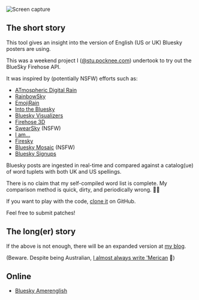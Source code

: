 ![](img/bluesky-amerenglish-short-help.jpg "Screen capture")  

## The short story

This tool gives an insight into the version of English (US or UK) Bluesky posters are using.

This was a weekend project I ([@stu.pocknee.com](https://bsky.app/profile/stu.pocknee.com)) undertook to try out the BlueSky Firehose API.

It was inspired by (potentially NSFW) efforts such as:


* [ATmospheric Digital Rain](https://jakebailey.dev/bsky-digital-rain)
* [RainbowSky](https://www.bewitched.com/demo/rainbowsky)
* [EmojiRain](https://www.emojirain.lol)
* [Into the Bluesky](https://www.intothebluesky.lol)
* [Bluesky Visualizers](https://flo-bit.dev/bluesky-visualizers)
* [Firehose 3D](https://firehose3d.theo.io)
* [SwearSky](https://swearsky.bagpuss.org) (NSFW)
* [I am...](https://javier.computer/bluesky/iam)
* [Firesky](https://firesky.tv)
* [Bluesky Mosaic](https://lantto.github.io/bluesky-mosaic) (NSFW)
* [Bluesky Signups](https://bluesky.toddle.site/signups)

Bluesky posts are ingested in real-time and compared against a catalog(ue) of word tuplets with both UK and US spellings.

There is no claim that my self-compiled word list is complete. My comparison method is quick, dirty, and periodically wrong. 🤦‍♂️

If you want to play with the code, [clone it](https://github.com/voneum/s4ag.blueskyamerenglish) on GitHub.

Feel free to submit patches!

## The long(er) story

If the above is not enough, there will be an expanded version at [my blog](https://www.pocknee.com/dsc).

(Beware. Despite being Australian, [I almost always write 'Merican](https://www.pocknee.com/dsc/articles/why-i-write-american) 🤷)

## Online

* [Bluesky Amerenglish](https://s4ag.com/amerenglish/)